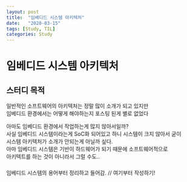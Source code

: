 ```yaml
---
layout: post
title:  "임베디드 시스템 아키텍처"
date:   "2020-03-15"
tags: [Study, TIL]
categories: Study
---
```


# 임베디드 시스템 아키텍처

## 스터디 목적

일반적인 소프트웨어의 아키텍처는 정말 많이 소개가 되고 있지만\
임베디드 환경에서는 어떻게 해야하는지 포스팅 된게 별로 없었다

아마도 임베디드 환경에서 작업하는게 많지 않아서일까? \
사실 임베디드 시스템이라는게 SoC화 되어있고 하니 시스템이 크지 않아서 굳이\
시스템 아키텍처가 소개가 안되는게 아닐까 싶다.\
아마 임베디드 시스템은 기반이 하드웨어가 되기 때문에 소프트웨어적으로\
아키텍트를 하는 것이 아니라서 그럴 수도..

### 

임베디드 시스템의 용어부터 정리하고 들어감. // 여기부터 작성하기!


